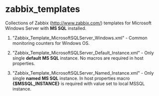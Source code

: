 # zabbix_templates

Collections of Zabbix (http://www.zabbix.com/) templates for Microsoft Windows Server with **MS SQL** installed.

1. "Zabbix_Template_MicrosoftSQLServer_Windows.xml" - Common monitoring counters for Windows OS.

2. "Zabbix_Template_MicrosoftSQLServer_Default_Instance.xml" - Only single **default** **MS SQL** instance. No macros are required in host properties.

3. "Zabbix_Template_MicrosoftSQLServer_Named_Instance.xml" - Only single **named** **MS SQL** instance. In host properties macro **{$MSSQL_INSTANCE}** is required with value set to local MSSQL instance.
